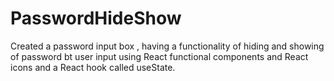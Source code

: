 # PasswordHideShow
Created a password input box , having a functionality of hiding and showing of password bt user input using React functional components and React icons and a React hook called useState.
